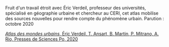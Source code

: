 Fruit d'un travail étroit avec Éric Verdeil, professeur des universités, spécialisé en géographie urbaine et chercheur au CERI, cet atlas mobilise des sources nouvelles pour rendre compte du phénomène urbain.
Parution : octobre 2020

[*Atlas des mondes urbains*, Éric Verdeil, T. Ansart, B. Martin, P. Mitrano, A. Rio, Presses de Sciences Po, 2020](http://www.pressesdesciencespo.fr/fr/book/?gcoi=27246100249530)
